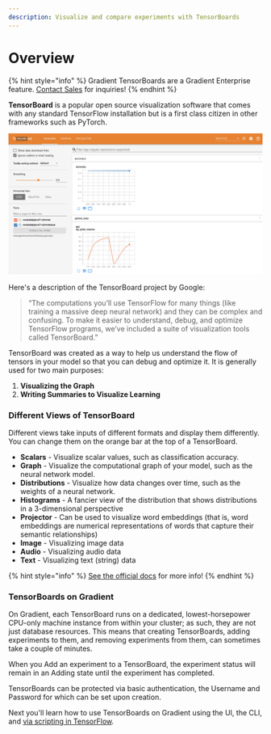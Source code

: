 ```yaml
---
description: Visualize and compare experiments with TensorBoards
---
```


# Overview

{% hint style="info" %}
Gradient TensorBoards are a Gradient Enterprise feature. [Contact Sales](https://info.paperspace.com/contact-sales) for inquiries!
{% endhint %}

**TensorBoard** is a popular open source visualization software that comes with any standard TensorFlow installation but is a first class citizen in other frameworks such as PyTorch. 

![](../.gitbook/assets/image%20%2854%29.png)

Here's a description of the TensorBoard project by Google:

> “The computations you’ll use TensorFlow for many things \(like training a massive deep neural network\) and they can be complex and confusing. To make it easier to understand, debug, and optimize TensorFlow programs, we’ve included a suite of visualization tools called TensorBoard.”

TensorBoard was created as a way to help us understand the flow of tensors in your model so that you can debug and optimize it. It is generally used for two main purposes:

1. **Visualizing the Graph**
2. **Writing Summaries to Visualize Learning**

### Different Views of TensorBoard <a id="different-views-of-tensorboard"></a>

Different views take inputs of different formats and display them differently. You can change them on the orange bar at the top of a TensorBoard.

* **Scalars** - Visualize scalar values, such as classification accuracy.
* **Graph** - Visualize the computational graph of your model, such as the neural network model.
* **Distributions** - Visualize how data changes over time, such as the weights of a neural network.
* **Histograms** - A fancier view of the distribution that shows distributions in a 3-dimensional perspective
* **Projector** - Can be used to visualize word embeddings \(that is, word embeddings are numerical representations of words that capture their semantic relationships\)
* **Image** - Visualizing image data
* **Audio** - Visualizing audio data
* **Text** - Visualizing text \(string\) data

{% hint style="info" %}
[See the official docs](https://www.tensorflow.org/tensorboard) for more info!
{% endhint %}

### TensorBoards on Gradient

On Gradient, each TensorBoard runs on a dedicated, lowest-horsepower CPU-only machine instance from within your cluster; as such, they are not just database resources. This means that creating TensorBoards, adding experiments to them, and removing experiments from them, can sometimes take a couple of minutes.

When you Add an experiment to a TensorBoard, the experiment status will remain in an Adding state until the experiment has completed.

TensorBoards can be protected via basic authentication, the Username and Password for which can be set upon creation.

Next you'll learn how to use TensorBoards on Gradient using the UI, the CLI, and [via scripting in TensorFlow](using-tensorboards/getting-started-with-tensorboards.md).

